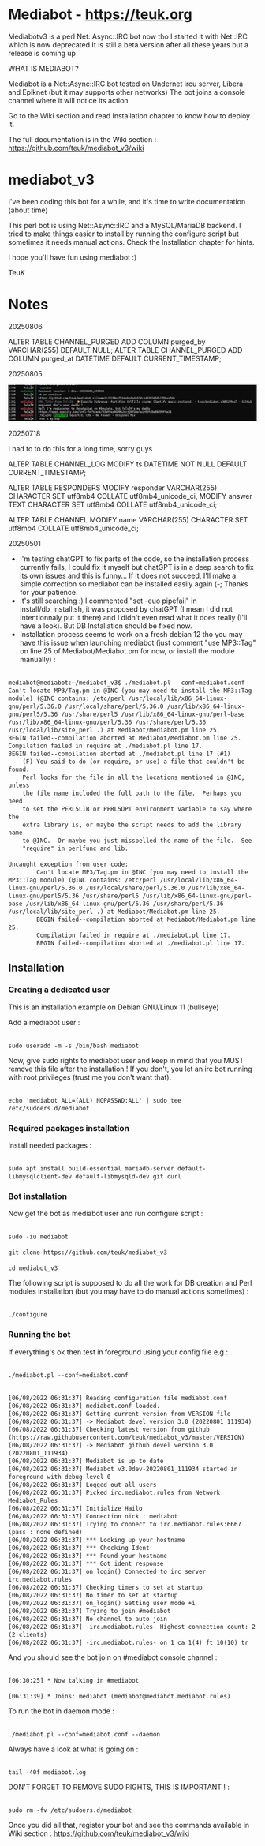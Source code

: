 # Mediabot - https://teuk.org

  Mediabotv3 is a perl Net::Async::IRC bot now tho I started it with Net::IRC which is now deprecated
  It is still a beta version after all these years but a release is coming up

WHAT IS MEDIABOT?

  Mediabot is a Net::Async::IRC bot tested on Undernet ircu server, Libera and Epiknet (but it may supports other networks)
  The bot joins a console channel where it will notice its action
  
  Go to the Wiki section and read Installation chapter to know how to deploy it.
  
  The full documentation is in the Wiki section : https://github.com/teuk/mediabot_v3/wiki

# mediabot_v3

I've been coding this bot for a while, and it's time to write documentation (about time)

This perl bot is using Net::Async::IRC and a MySQL/MariaDB backend. I tried to make things easier to install by running the configure script but sometimes it needs manual actions. Check the Installation chapter for hints.

I hope you'll have fun using mediabot :)

TeuK

# Notes
20250806

ALTER TABLE CHANNEL_PURGED ADD COLUMN purged_by VARCHAR(255) DEFAULT NULL;
ALTER TABLE CHANNEL_PURGED ADD COLUMN purged_at DATETIME DEFAULT CURRENT_TIMESTAMP;


20250805

![Spotify demo in Mediabot](docs/img/spotify_rockz_29250805.jpg?raw=true)


20250718

I had to to do this for a long time, sorry guys

ALTER TABLE CHANNEL_LOG
  MODIFY ts DATETIME NOT NULL DEFAULT CURRENT_TIMESTAMP;

ALTER TABLE RESPONDERS
  MODIFY responder VARCHAR(255)
    CHARACTER SET utf8mb4 COLLATE utf8mb4_unicode_ci,
  MODIFY answer TEXT
    CHARACTER SET utf8mb4 COLLATE utf8mb4_unicode_ci;

ALTER TABLE CHANNEL
  MODIFY name VARCHAR(255)
    CHARACTER SET utf8mb4 COLLATE utf8mb4_unicode_ci;


20250501

- I'm testing chatGPT to fix parts of the code, so the installation process currently fails, I could fix it myself but chatGPT is in a deep search to fix its own issues and this is funny... If it does not succeed, I'll make a simple correction so mediabot can be installed easily again (-; Thanks for your patience.
- It's still searching :) I commented "set -euo pipefail" in install/db_install.sh, it was proposed by chatGPT (I mean I did not intentionnaly put it there) and I didn't even read what it does really (I'll have a look). But DB Installation should be fixed now.
- Installation process seems to work on a fresh debian 12 tho you may have this issue when launching mediabot (just comment "use MP3::Tag" on line 25 of Mediabot/Mediabot.pm for now, or install the module manually) :

```

mediabot@mediabot:~/mediabot_v3$ ./mediabot.pl --conf=mediabot.conf
Can't locate MP3/Tag.pm in @INC (you may need to install the MP3::Tag module) (@INC contains: /etc/perl /usr/local/lib/x86_64-linux-gnu/perl/5.36.0 /usr/local/share/perl/5.36.0 /usr/lib/x86_64-linux-gnu/perl5/5.36 /usr/share/perl5 /usr/lib/x86_64-linux-gnu/perl-base /usr/lib/x86_64-linux-gnu/perl/5.36 /usr/share/perl/5.36 /usr/local/lib/site_perl .) at Mediabot/Mediabot.pm line 25.
BEGIN failed--compilation aborted at Mediabot/Mediabot.pm line 25.
Compilation failed in require at ./mediabot.pl line 17.
BEGIN failed--compilation aborted at ./mediabot.pl line 17 (#1)
    (F) You said to do (or require, or use) a file that couldn't be found.
    Perl looks for the file in all the locations mentioned in @INC, unless
    the file name included the full path to the file.  Perhaps you need
    to set the PERL5LIB or PERL5OPT environment variable to say where the
    extra library is, or maybe the script needs to add the library name
    to @INC.  Or maybe you just misspelled the name of the file.  See
    "require" in perlfunc and lib.

Uncaught exception from user code:
        Can't locate MP3/Tag.pm in @INC (you may need to install the MP3::Tag module) (@INC contains: /etc/perl /usr/local/lib/x86_64-linux-gnu/perl/5.36.0 /usr/local/share/perl/5.36.0 /usr/lib/x86_64-linux-gnu/perl5/5.36 /usr/share/perl5 /usr/lib/x86_64-linux-gnu/perl-base /usr/lib/x86_64-linux-gnu/perl/5.36 /usr/share/perl/5.36 /usr/local/lib/site_perl .) at Mediabot/Mediabot.pm line 25.
        BEGIN failed--compilation aborted at Mediabot/Mediabot.pm line 25.
        Compilation failed in require at ./mediabot.pl line 17.
        BEGIN failed--compilation aborted at ./mediabot.pl line 17.

```


## Installation

### Creating a dedicated user

This is an installation example on Debian GNU/Linux 11 (bullseye)

Add a mediabot user :

```

sudo useradd -m -s /bin/bash mediabot

```

Now, give sudo rights to mediabot user and keep in mind that you MUST remove this file after the installation !
If you don't, you let an irc bot running with root privileges (trust me you don't want that).

```

echo 'mediabot ALL=(ALL) NOPASSWD:ALL' | sudo tee /etc/sudoers.d/mediabot

```


### Required packages installation

Install needed packages :

```

sudo apt install build-essential mariadb-server default-libmysqlclient-dev default-libmysqld-dev git curl

```

### Bot installation

Now get the bot as mediabot user and run configure script :

```

sudo -iu mediabot

git clone https://github.com/teuk/mediabot_v3

cd mediabot_v3

```

The following script is supposed to do all the work for DB creation and Perl modules installation (but you may have to do manual actions sometimes) :

```

./configure

```

### Running the bot

If everything's ok then test in foreground using your config file e.g :

```

./mediabot.pl --conf=mediabot.conf

```
```

[06/08/2022 06:31:37] Reading configuration file mediabot.conf
[06/08/2022 06:31:37] mediabot.conf loaded.
[06/08/2022 06:31:37] Getting current version from VERSION file
[06/08/2022 06:31:37] -> Mediabot devel version 3.0 (20220801_111934)
[06/08/2022 06:31:37] Checking latest version from github (https://raw.githubusercontent.com/teuk/mediabot_v3/master/VERSION)
[06/08/2022 06:31:37] -> Mediabot github devel version 3.0 (20220801_111934)
[06/08/2022 06:31:37] Mediabot is up to date
[06/08/2022 06:31:37] Mediabot v3.0dev-20220801_111934 started in foreground with debug level 0
[06/08/2022 06:31:37] Logged out all users
[06/08/2022 06:31:37] Picked irc.mediabot.rules from Network Mediabot_Rules
[06/08/2022 06:31:37] Initialize Hailo
[06/08/2022 06:31:37] Connection nick : mediabot
[06/08/2022 06:31:37] Trying to connect to irc.mediabot.rules:6667 (pass : none defined)
[06/08/2022 06:31:37] *** Looking up your hostname
[06/08/2022 06:31:37] *** Checking Ident
[06/08/2022 06:31:37] *** Found your hostname
[06/08/2022 06:31:37] *** Got ident response
[06/08/2022 06:31:37] on_login() Connected to irc server irc.mediabot.rules
[06/08/2022 06:31:37] Checking timers to set at startup
[06/08/2022 06:31:37] No timer to set at startup
[06/08/2022 06:31:37] on_login() Setting user mode +i
[06/08/2022 06:31:37] Trying to join #mediabot
[06/08/2022 06:31:37] No channel to auto join
[06/08/2022 06:31:37] -irc.mediabot.rules- Highest connection count: 2 (2 clients)
[06/08/2022 06:31:37] -irc.mediabot.rules- on 1 ca 1(4) ft 10(10) tr

```

And you should see the bot join on #mediabot console channel :

```

[06:30:25] * Now talking in #mediabot

[06:31:39] * Joins: mediabot (mediabot@mediabot.mediabot.rules)

```

To run the bot in daemon mode :

```

./mediabot.pl --conf=mediabot.conf --daemon

```

Always have a look at what is going on :

```

tail -40f mediabot.log

```

DON'T FORGET TO REMOVE SUDO RIGHTS, THIS IS IMPORTANT ! :

```

sudo rm -fv /etc/sudoers.d/mediabot

```

Once you did all that, register your bot and see the commands available in Wiki section : https://github.com/teuk/mediabot_v3/wiki

